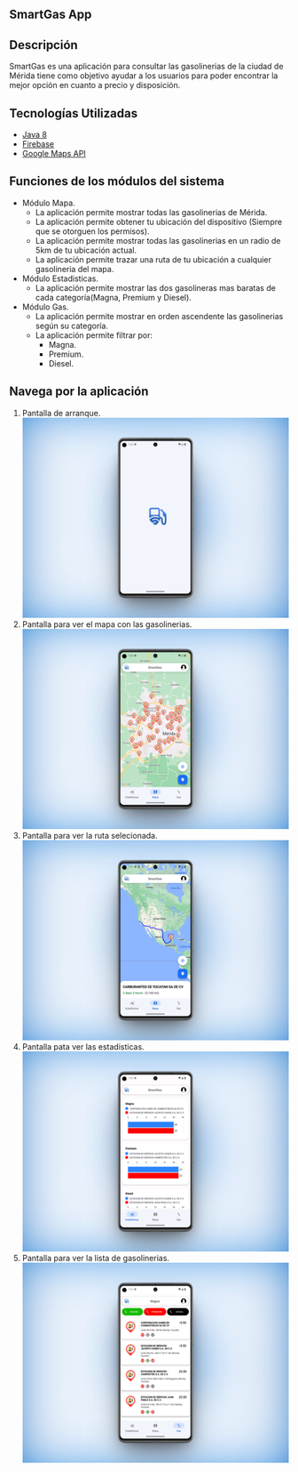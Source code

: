 ## SmartGas App

## Descripción
SmartGas es una aplicación para consultar las gasolinerias de la ciudad de Mérida 
tiene como objetivo ayudar a los usuarios para poder encontrar la mejor opción en 
cuanto a precio y disposición.

## Tecnologías Utilizadas
* [Java 8](https://www.oracle.com/mx/java/technologies/javase/javase8-archive-downloads.html)
* [Firebase](https://firebase.google.com/?gad_source=1&gclid=Cj0KCQiAxOauBhCaARIsAEbUSQT-nayFF86gbY4FQRxTlvbQktZSuA06qw5NkDw0No8XhpV2NZlAxWoaAuqSEALw_wcB&gclsrc=aw.ds&hl=es-419)
* [Google Maps API](https://developers.google.com/maps/apis-by-platform?hl=es-419)

## Funciones de los módulos del sistema
* Módulo Mapa.
  * La aplicación permite mostrar todas las gasolinerias de Mérida.
  * La aplicación permite obtener tu ubicación del dispositivo (Siempre que se otorguen los permisos).
  * La aplicación permite mostrar todas las gasolinerias en un radio de 5km de tu ubicación actual.
  * La aplicación permite trazar una ruta de tu ubicación a cualquier gasolineria del mapa.
* Módulo Estadisticas.
  * La aplicación permite mostrar las dos gasolineras mas baratas de cada categoría(Magna, Premium y Diesel).
* Módulo Gas.
  * La aplicación permite mostrar en orden ascendente las gasolinerias según su categoría. 
  * La aplicación permite filtrar por:
    * Magna.
    * Premium.
    * Diesel.

## Navega por la aplicación
1. Pantalla de arranque.
![SplashScreen.png](screenshot/SplashScreen.png)
2. Pantalla para ver el mapa con las gasolinerias.
![Map.png](screenshot/Map.png)
3. Pantalla para ver la ruta selecionada.
![Preview.png](screenshot/Preview.png)
4. Pantalla pata ver las estadisticas.
![Stadistic.png](screenshot/Stadistic.png)
5. Pantalla para ver la lista de gasolinerias.
![Gas.png](screenshot/Gas.png)